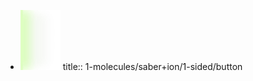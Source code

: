 - ![](https://raw.githubusercontent.com/cybercongress/prism/img-upload/components/1-molecules/saber+ion/button/1-sided.png)
  title:: 1-molecules/saber+ion/1-sided/button
